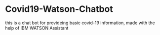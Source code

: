 # Covid19-Watson-Chatbot
this is a chat bot for provideing basic covid-19 information, made with the help of IBM WATSON Assistant
